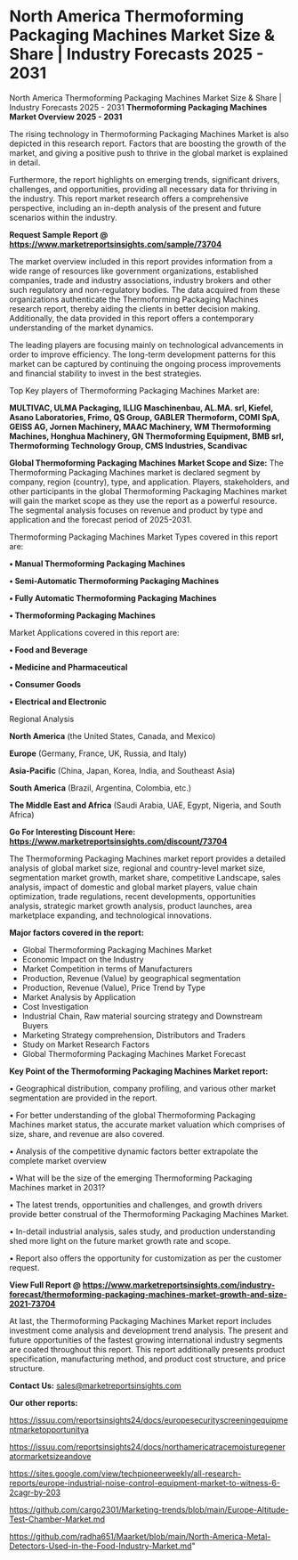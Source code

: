# North America Thermoforming Packaging Machines Market Size & Share | Industry Forecasts 2025 - 2031
North America Thermoforming Packaging Machines Market Size & Share | Industry Forecasts 2025 - 2031
<Strong> Thermoforming Packaging Machines Market Overview 2025 - 2031</strong>

The rising technology in Thermoforming Packaging Machines Market is also depicted in this research report. Factors that are boosting the growth of the market, and giving a positive push to thrive in the global market is explained in detail.

Furthermore, the report highlights on emerging trends, significant drivers, challenges, and opportunities, providing all necessary data for thriving in the industry. This report market research offers a comprehensive perspective, including an in-depth analysis of the present and future scenarios within the industry.

<strong>Request Sample Report @ <a href=https://www.marketreportsinsights.com/sample/73704>https://www.marketreportsinsights.com/sample/73704</a></strong>

The market overview included in this report provides information from a wide range of resources like government organizations, established companies, trade and industry associations, industry brokers and other such regulatory and non-regulatory bodies. The data acquired from these organizations authenticate the Thermoforming Packaging Machines research report, thereby aiding the clients in better decision making. Additionally, the data provided in this report offers a contemporary understanding of the market dynamics.

The leading players are focusing mainly on technological advancements in order to improve efficiency. The long-term development patterns for this market can be captured by continuing the ongoing process improvements and financial stability to invest in the best strategies.

Top Key players of Thermoforming Packaging Machines Market are:

<strong>MULTIVAC, ULMA Packaging, ILLIG Maschinenbau, AL.MA. srl, Kiefel, Asano Laboratories, Frimo, QS Group, GABLER Thermoform, COMI SpA, GEISS AG, Jornen Machinery, MAAC Machinery, WM Thermoforming Machines, Honghua Machinery, GN Thermoforming Equipment, BMB srl, Thermoforming Technology Group, CMS Industries, Scandivac</strong>

<strong><b>Global Thermoforming Packaging Machines Market Scope and Size:</b></strong>
The Thermoforming Packaging Machines market is declared segment by company, region (country), type, and application. Players, stakeholders, and other participants in the global Thermoforming Packaging Machines market will gain the market scope as they use the report as a powerful resource. The segmental analysis focuses on revenue and product by type and application and the forecast period of 2025-2031.

Thermoforming Packaging Machines Market Types covered in this report are:

<strong>• Manual Thermoforming Packaging Machines

• Semi-Automatic Thermoforming Packaging Machines

• Fully Automatic Thermoforming Packaging Machines

• Thermoforming Packaging Machines</strong>

Market Applications covered in this report are:

<strong>• Food and Beverage

• Medicine and Pharmaceutical

• Consumer Goods

• Electrical and Electronic</strong> 

Regional Analysis

<strong>North America</strong> (the United States, Canada, and Mexico)

<strong>Europe</strong> (Germany, France, UK, Russia, and Italy)

<strong>Asia-Pacific</strong> (China, Japan, Korea, India, and Southeast Asia)

<strong>South America</strong> (Brazil, Argentina, Colombia, etc.)

<strong>The Middle East and Africa</strong> (Saudi Arabia, UAE, Egypt, Nigeria, and South Africa)

<strong>Go For Interesting Discount Here: <a href=https://www.marketreportsinsights.com/discount/73704>https://www.marketreportsinsights.com/discount/73704</a></strong>

The Thermoforming Packaging Machines market report provides a detailed analysis of global market size, regional and country-level market size, segmentation market growth, market share, competitive Landscape, sales analysis, impact of domestic and global market players, value chain optimization, trade regulations, recent developments, opportunities analysis, strategic market growth analysis, product launches, area marketplace expanding, and technological innovations.

<strong><b>Major factors covered in the report:</b></strong>
<ul>
  <li>Global Thermoforming Packaging Machines Market </li>
  <li>Economic Impact on the Industry</li>
  <li>Market Competition in terms of Manufacturers</li>
  <li>Production, Revenue (Value) by geographical segmentation</li>
  <li>Production, Revenue (Value), Price Trend by Type</li>
  <li>Market Analysis by Application</li>
  <li>Cost Investigation</li>
  <li>Industrial Chain, Raw material sourcing strategy and Downstream Buyers</li>
  <li>Marketing Strategy comprehension, Distributors and Traders</li>
  <li>Study on Market Research Factors</li>
  <li>Global Thermoforming Packaging Machines Market Forecast</li>
</ul>

<strong><b>Key Point of the Thermoforming Packaging Machines Market report:</b></strong>

• Geographical distribution, company profiling, and various other market segmentation are provided in the report.

• For better understanding of the global Thermoforming Packaging Machines market status, the accurate market valuation which comprises of size, share, and revenue are also covered.

• Analysis of the competitive dynamic factors better extrapolate the complete market overview

• What will be the size of the emerging Thermoforming Packaging Machines market in 2031?

• The latest trends, opportunities and challenges, and growth drivers provide better construal of the Thermoforming Packaging Machines Market.

• In-detail industrial analysis, sales study, and production understanding shed more light on the future market growth rate and scope.

• Report also offers the opportunity for customization as per the customer request.

<strong><b>View Full Report @ <a href=https://www.marketreportsinsights.com/industry-forecast/thermoforming-packaging-machines-market-growth-and-size-2021-73704>https://www.marketreportsinsights.com/industry-forecast/thermoforming-packaging-machines-market-growth-and-size-2021-73704</a></b></strong>


At last, the Thermoforming Packaging Machines Market report includes investment come analysis and development trend analysis. The present and future opportunities of the fastest growing international industry segments are coated throughout this report. This report additionally presents product specification, manufacturing method, and product cost structure, and price structure.

<strong>Contact Us:</strong>
sales@marketreportsinsights.com

<strong>Our other reports:</strong>

<a href=https://issuu.com/reportsinsights24/docs/europesecurityscreeningequipmentmarketopportunitya>https://issuu.com/reportsinsights24/docs/europesecurityscreeningequipmentmarketopportunitya</a>

<a href=https://issuu.com/reportsinsights24/docs/northamericatracemoisturegeneratormarketsizeandove>https://issuu.com/reportsinsights24/docs/northamericatracemoisturegeneratormarketsizeandove</a>

<a href=https://sites.google.com/view/techpioneerweekly/all-research-reports/europe-industrial-noise-control-equipment-market-to-witness-6-2cagr-by-203>https://sites.google.com/view/techpioneerweekly/all-research-reports/europe-industrial-noise-control-equipment-market-to-witness-6-2cagr-by-203</a>

<a href=https://github.com/cargo2301/Marketing-trends/blob/main/Europe-Altitude-Test-Chamber-Market.md>https://github.com/cargo2301/Marketing-trends/blob/main/Europe-Altitude-Test-Chamber-Market.md</a>

<a href=https://github.com/radha651/Maarket/blob/main/North-America-Metal-Detectors-Used-in-the-Food-Industry-Market.md>https://github.com/radha651/Maarket/blob/main/North-America-Metal-Detectors-Used-in-the-Food-Industry-Market.md</a>"
